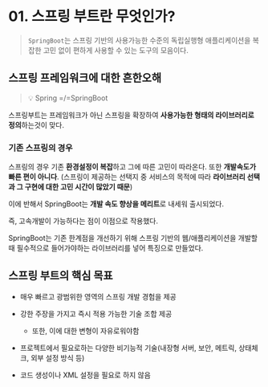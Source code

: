 # 01. 스프링 부트란 무엇인가?

> `SpringBoot`는 스프링 기반의 사용가능한 수준의 독립실행형 애플리케이션을 복잡한 고민 없이 편하게 사용할 수 있는 도구의 모음이다.

## 스프링 프레임워크에 대한 흔한오해

> 💡 Spring =/=SpringBoot

스프링부트는 프레임워크가 아닌 스프링을 확장하여 **사용가능한 형태의 라이브러리로 정의**하는것이 맞다.

### 기존 스프링의 경우

스프링의 경우 기존 **환경설정이 복잡**하고 그에 따른 고민이 따라온다. 또한 **개발속도가 빠른 편이 아니다**. (스프링이 제공하는 선택지 중 서비스의 목적에 따라 **라이브러리 선택과 그 구현에 대한 고민 시간이 많았기 때문**)

이에 반해서 SpringBoot는 **개발 속도 향상을 메리트**로 내세워 출시되었다.

즉, 고속개발이 가능하다는 점이 이점으로 작용했다.

SpringBoot는 기존 한계점을 개선하기 위해 스프링 기반의 웹/애플리케이션을 개발할때 필수적으로 들어가야하는 라이브러리를 넣어 특징으로 만들었다.

## 스프링 부트의 핵심 목표

- 매우 빠르고 광범위한 영역의 스프링 개발 경험을 제공

- 강한 주장을 가지고 즉시 적용 가능한 기술 조합 제공
  - 또한, 이에 대한 변형이 자유로워야함

- 프로젝트에서 필요로하는 다양한 비기능적 기술(내장형 서버, 보안, 메트릭, 상태체크, 외부 설정 방식 등)

- 코드 생성이나 XML 설정을 필요로 하지 않음